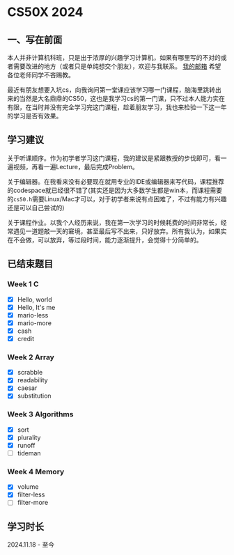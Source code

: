 # CS50X 2024

## 一、写在前面
本人并非计算机科班，只是出于浓厚的兴趣学习计算机，如果有哪里写的不对的或者需要改进的地方（或者只是单纯想交个朋友），欢迎与我联系。
[我的邮箱](mailto:yutaki23@163.com)
希望各位老师同学不吝赐教。

最近有朋友想要入坑cs，向我询问第一堂课应该学习哪一门课程，脑海里跳转出来的当然是大名鼎鼎的CS50，这也是我学习cs的第一门课，只不过本人能力实在有限，在当时并没有完全学习完这门课程，趁着朋友学习，我也来检验一下这一年的学习是否有效果。

## 学习建议
关于听课顺序。作为初学者学习这门课程，我的建议是紧跟教授的步伐即可，看一遍视频，再看一遍Lecture，最后完成Problem。

关于编辑器。在我看来没有必要现在就用专业的IDE或编辑器来写代码，课程推荐的codespace就已经很不错了(其实还是因为大多数学生都是win本，而课程需要的`cs50.h`需要Linux/Mac才可以，对于初学者来说有点困难了，不过有能力有兴趣还是可以自己尝试的)

关于课程作业。以我个人经历来说，我在第一次学习的时候耗费的时间非常长，经常遇见一道题敲一天的窘境，甚至最后写不出来，只好放弃。所有我认为，如果实在不会做，可以放弃，等过段时间，能力逐渐提升，会觉得十分简单的。

## 已结束题目

### Week 1 C
- [x] Hello, world
- [x] Hello, It's me
- [x] mario-less
- [x] mario-more
- [x] cash
- [x] credit

### Week 2 Array
- [x] scrabble
- [x] readability
- [x] caesar
- [x] substitution

### Week 3 Algorithms
- [x] sort
- [x] plurality
- [x] runoff
- [ ] tideman

### Week 4 Memory
- [x] volume
- [x] filter-less
- [ ] filter-more

## 学习时长
2024.11.18 - 至今